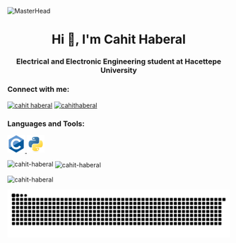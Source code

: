 ![MasterHead](https://media.licdn.com/dms/image/v2/D4D12AQG3-ZeBjHfNiQ/article-cover_image-shrink_720_1280/article-cover_image-shrink_720_1280/0/1732294038354?e=2147483647&v=beta&t=ZTKqbRQ-rBcR4PL0G6b000vYBUhx7ponM-dYQoraZQk)

<h1 align="center">Hi 👋, I'm Cahit Haberal</h1>
<h3 align="center">Electrical and Electronic Engineering student at Hacettepe University</h3>

<h3 align="left">Connect with me:</h3>
<p align="left">
<a href="https://linkedin.com/in/cahit haberal" target="blank"><img align="center" src="https://raw.githubusercontent.com/rahuldkjain/github-profile-readme-generator/master/src/images/icons/Social/linked-in-alt.svg" alt="cahit haberal" height="30" width="40" /></a>
<a href="https://instagram.com/cahithaberal" target="blank"><img align="center" src="https://raw.githubusercontent.com/rahuldkjain/github-profile-readme-generator/master/src/images/icons/Social/instagram.svg" alt="cahithaberal" height="30" width="40" /></a>
</p>

<h3 align="left">Languages and Tools:</h3>
<p align="left"> <a href="https://www.cprogramming.com/" target="_blank" rel="noreferrer"> <img src="https://raw.githubusercontent.com/devicons/devicon/master/icons/c/c-original.svg" alt="c" width="40" height="40"/> </a> <a href="https://www.python.org" target="_blank" rel="noreferrer"> <img src="https://raw.githubusercontent.com/devicons/devicon/master/icons/python/python-original.svg" alt="python" width="40" height="40"/> </a> </p>

<p><img align="left" src="https://github-readme-stats.vercel.app/api/top-langs?username=cahit-haberal&show_icons=true&locale=en&layout=compact" alt="cahit-haberal" /></p>

<p>&nbsp;<img align="center" src="https://github-readme-stats.vercel.app/api?username=cahit-haberal&show_icons=true&locale=en" alt="cahit-haberal" /></p>

<p><img align="center" src="https://github-readme-streak-stats.herokuapp.com/?user=cahit-haberal&" alt="cahit-haberal" /></p>

<picture>
  <source media="(prefers-color-scheme: dark)" srcset="https://raw.githubusercontent.com/CagatayAkkas/CagatayAkkas/output/github-contribution-grid-snake-dark.svg">
  <source media="(prefers-color-scheme: light)" srcset="https://raw.githubusercontent.com/CagatayAkkas/CagatayAkkas/output/github-contribution-grid-snake.svg">
  <img alt="github contribution grid snake animation" src="https://raw.githubusercontent.com/CagatayAkkas/CagatayAkkas/output/github-contribution-grid-snake.svg">
</picture>
